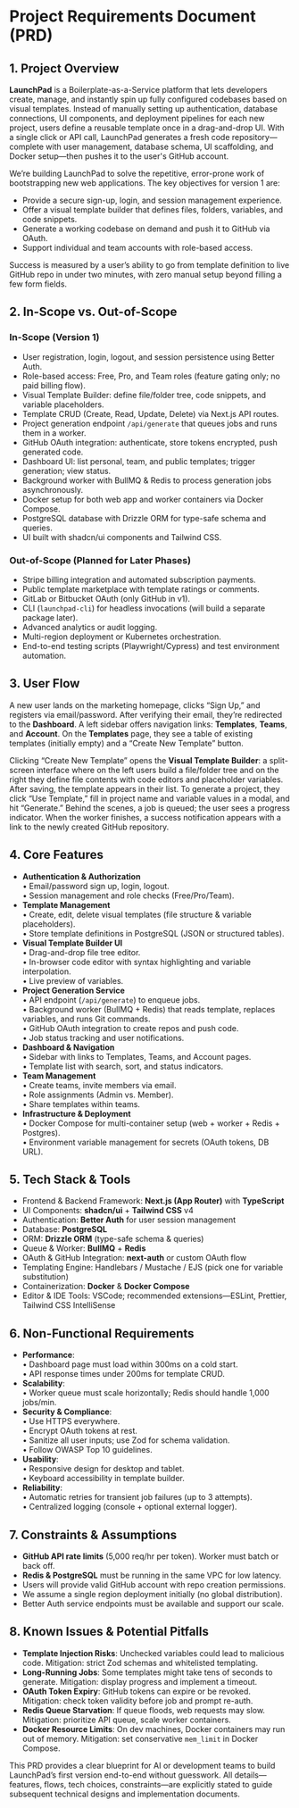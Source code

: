 # Project Requirements Document (PRD)

## 1. Project Overview

**LaunchPad** is a Boilerplate-as-a-Service platform that lets developers create, manage, and instantly spin up fully configured codebases based on visual templates. Instead of manually setting up authentication, database connections, UI components, and deployment pipelines for each new project, users define a reusable template once in a drag-and-drop UI. With a single click or API call, LaunchPad generates a fresh code repository—complete with user management, database schema, UI scaffolding, and Docker setup—then pushes it to the user's GitHub account.

We’re building LaunchPad to solve the repetitive, error-prone work of bootstrapping new web applications. The key objectives for version 1 are:

*   Provide a secure sign-up, login, and session management experience.
*   Offer a visual template builder that defines files, folders, variables, and code snippets.
*   Generate a working codebase on demand and push it to GitHub via OAuth.
*   Support individual and team accounts with role-based access.

Success is measured by a user’s ability to go from template definition to live GitHub repo in under two minutes, with zero manual setup beyond filling a few form fields.

## 2. In-Scope vs. Out-of-Scope

### In-Scope (Version 1)

*   User registration, login, logout, and session persistence using Better Auth.
*   Role-based access: Free, Pro, and Team roles (feature gating only; no paid billing flow).
*   Visual Template Builder: define file/folder tree, code snippets, and variable placeholders.
*   Template CRUD (Create, Read, Update, Delete) via Next.js API routes.
*   Project generation endpoint `/api/generate` that queues jobs and runs them in a worker.
*   GitHub OAuth integration: authenticate, store tokens encrypted, push generated code.
*   Dashboard UI: list personal, team, and public templates; trigger generation; view status.
*   Background worker with BullMQ & Redis to process generation jobs asynchronously.
*   Docker setup for both web app and worker containers via Docker Compose.
*   PostgreSQL database with Drizzle ORM for type-safe schema and queries.
*   UI built with shadcn/ui components and Tailwind CSS.

### Out-of-Scope (Planned for Later Phases)

*   Stripe billing integration and automated subscription payments.
*   Public template marketplace with template ratings or comments.
*   GitLab or Bitbucket OAuth (only GitHub in v1).
*   CLI (`launchpad-cli`) for headless invocations (will build a separate package later).
*   Advanced analytics or audit logging.
*   Multi-region deployment or Kubernetes orchestration.
*   End-to-end testing scripts (Playwright/Cypress) and test environment automation.

## 3. User Flow

A new user lands on the marketing homepage, clicks “Sign Up,” and registers via email/password. After verifying their email, they’re redirected to the **Dashboard**. A left sidebar offers navigation links: **Templates**, **Teams**, and **Account**. On the **Templates** page, they see a table of existing templates (initially empty) and a “Create New Template” button.

Clicking “Create New Template” opens the **Visual Template Builder**: a split-screen interface where on the left users build a file/folder tree and on the right they define file contents with code editors and placeholder variables. After saving, the template appears in their list. To generate a project, they click “Use Template,” fill in project name and variable values in a modal, and hit “Generate.” Behind the scenes, a job is queued; the user sees a progress indicator. When the worker finishes, a success notification appears with a link to the newly created GitHub repository.

## 4. Core Features

*   **Authentication & Authorization**\
    • Email/password sign up, login, logout.\
    • Session management and role checks (Free/Pro/Team).
*   **Template Management**\
    • Create, edit, delete visual templates (file structure & variable placeholders).\
    • Store template definitions in PostgreSQL (JSON or structured tables).
*   **Visual Template Builder UI**\
    • Drag-and-drop file tree editor.\
    • In-browser code editor with syntax highlighting and variable interpolation.\
    • Live preview of variables.
*   **Project Generation Service**\
    • API endpoint (`/api/generate`) to enqueue jobs.\
    • Background worker (BullMQ + Redis) that reads template, replaces variables, and runs Git commands.\
    • GitHub OAuth integration to create repos and push code.\
    • Job status tracking and user notifications.
*   **Dashboard & Navigation**\
    • Sidebar with links to Templates, Teams, and Account pages.\
    • Template list with search, sort, and status indicators.
*   **Team Management**\
    • Create teams, invite members via email.\
    • Role assignments (Admin vs. Member).\
    • Share templates within teams.
*   **Infrastructure & Deployment**\
    • Docker Compose for multi-container setup (web + worker + Redis + Postgres).\
    • Environment variable management for secrets (OAuth tokens, DB URL).

## 5. Tech Stack & Tools

*   Frontend & Backend Framework: **Next.js (App Router)** with **TypeScript**
*   UI Components: **shadcn/ui** + **Tailwind CSS** v4
*   Authentication: **Better Auth** for user session management
*   Database: **PostgreSQL**
*   ORM: **Drizzle ORM** (type-safe schema & queries)
*   Queue & Worker: **BullMQ** + **Redis**
*   OAuth & GitHub Integration: **next-auth** or custom OAuth flow
*   Templating Engine: Handlebars / Mustache / EJS (pick one for variable substitution)
*   Containerization: **Docker** & **Docker Compose**
*   Editor & IDE Tools: VSCode; recommended extensions—ESLint, Prettier, Tailwind CSS IntelliSense

## 6. Non-Functional Requirements

*   **Performance**:\
    • Dashboard page must load within 300ms on a cold start.\
    • API response times under 200ms for template CRUD.
*   **Scalability**:\
    • Worker queue must scale horizontally; Redis should handle 1,000 jobs/min.
*   **Security & Compliance**:\
    • Use HTTPS everywhere.\
    • Encrypt OAuth tokens at rest.\
    • Sanitize all user inputs; use Zod for schema validation.\
    • Follow OWASP Top 10 guidelines.
*   **Usability**:\
    • Responsive design for desktop and tablet.\
    • Keyboard accessibility in template builder.
*   **Reliability**:\
    • Automatic retries for transient job failures (up to 3 attempts).\
    • Centralized logging (console + optional external logger).

## 7. Constraints & Assumptions

*   **GitHub API rate limits** (5,000 req/hr per token). Worker must batch or back off.
*   **Redis & PostgreSQL** must be running in the same VPC for low latency.
*   Users will provide valid GitHub account with repo creation permissions.
*   We assume a single region deployment initially (no global distribution).
*   Better Auth service endpoints must be available and support our scale.

## 8. Known Issues & Potential Pitfalls

*   **Template Injection Risks**: Unchecked variables could lead to malicious code. Mitigation: strict Zod schemas and whitelisted templating.
*   **Long-Running Jobs**: Some templates might take tens of seconds to generate. Mitigation: display progress and implement a timeout.
*   **OAuth Token Expiry**: GitHub tokens can expire or be revoked. Mitigation: check token validity before job and prompt re-auth.
*   **Redis Queue Starvation**: If queue floods, web requests may slow. Mitigation: prioritize API queue, scale worker containers.
*   **Docker Resource Limits**: On dev machines, Docker containers may run out of memory. Mitigation: set conservative `mem_limit` in Docker Compose.

This PRD provides a clear blueprint for AI or development teams to build LaunchPad’s first version end-to-end without guesswork. All details—features, flows, tech choices, constraints—are explicitly stated to guide subsequent technical designs and implementation documents.
